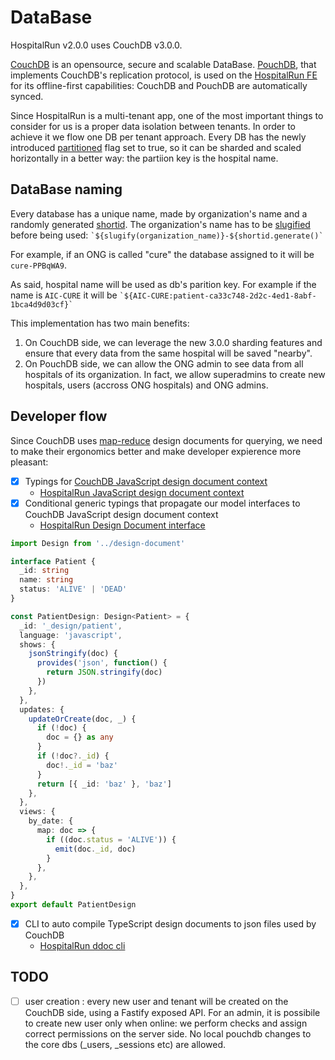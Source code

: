 # DataBase
HospitalRun v2.0.0 uses CouchDB v3.0.0.

[CouchDB](https://docs.couchdb.org/en/master/index.html) is an opensource, secure and scalable DataBase. [PouchDB](https://pouchdb.com/api.html), that implements CouchDB's replication protocol, is used on the [HospitalRun FE](https://github.com/HospitalRun/hospitalrun-frontend) for its offline-first capabilities: CouchDB and PouchDB are automatically synced.

Since HospitalRun is a multi-tenant app, one of the most important things to consider for us is a proper data isolation between tenants. In order to achieve it we flow one DB per tenant approach. Every DB has the newly introduced [partitioned](https://docs.couchdb.org/en/master/partitioned-dbs/index.html#partitions-by-example) flag set to true, so it can be sharded and scaled horizontally in a better way: the partiion key is the hospital name.

## DataBase naming
Every database has a unique name, made by organization's name and a randomly generated [shortid](https://www.npmjs.com/package/shortid). The organization's name has to be [slugified](https://www.npmjs.com/package/slugify) before being used: ``` `${slugify(organization_name)}-${shortid.generate()` ```

For example, if an ONG is called "cure" the database assigned to it will be `cure-PPBqWA9`.

As said, hospital name will be used as db's parition key. For example if the name is `AIC-CURE` it will be ``` `${AIC-CURE:patient-ca33c748-2d2c-4ed1-8abf-1bca4d9d03cf}` ```

This implementation has two main benefits:

1. On CouchDB side, we can leverage the new 3.0.0 sharding features and ensure that every data from the same hospital will be saved "nearby".
2. On PouchDB side, we can allow the ONG admin to see data from all hospitals of its organization. In fact, we allow superadmins to create new hospitals, users (accross ONG hospitals) and ONG admins.


## Developer flow
Since CouchDB uses [map-reduce](https://docs.couchdb.org/en/master/ddocs/ddocs.html#view-functions) design documents for querying, we need to make their ergonomics better and make developer expierence more pleasant:

- [x] Typings for [CouchDB JavaScript design document context](https://docs.couchdb.org/en/latest/query-server/javascript.html#design-functions-context)
  - [HospitalRun JavaScript design document context](https://github.com/HospitalRun/hospitalrun-server/blob/master/src/db/design-functions-context.d.ts)
- [x] Conditional generic typings that propagate our model interfaces to CouchDB JavaScript design document context
  - [HospitalRun Design Document interface](https://github.com/HospitalRun/hospitalrun-server/blob/master/src/db/design-document.ts)
```typescript
import Design from '../design-document'

interface Patient {
  _id: string
  name: string
  status: 'ALIVE' | 'DEAD'
}

const PatientDesign: Design<Patient> = {
  _id: '_design/patient',
  language: 'javascript',
  shows: {
    jsonStringify(doc) {
      provides('json', function() {
        return JSON.stringify(doc)
      })
    },
  },
  updates: {
    updateOrCreate(doc, _) {
      if (!doc) {
        doc = {} as any
      }
      if (!doc?._id) {
        doc!._id = 'baz'
      }
      return [{ _id: 'baz' }, 'baz']
    },
  },
  views: {
    by_date: {
      map: doc => {
        if ((doc.status = 'ALIVE')) {
          emit(doc._id, doc)
        }
      },
    },
  },
}
export default PatientDesign

```


- [x] CLI to auto compile TypeScript design documents to json files used by CouchDB
  - [HospitalRun ddoc cli](https://github.com/HospitalRun/hospitalrun-server/blob/master/src/bin/ddoc.ts)


## TODO
- [ ] user creation : every new user and tenant will be created on the CouchDB side, using a Fastify exposed API. For an admin, it is possibile to create new user only when online: we perform checks and assign correct permissions on the server side. No local pouchdb changes to the core dbs (_users, _sessions etc) are allowed.
